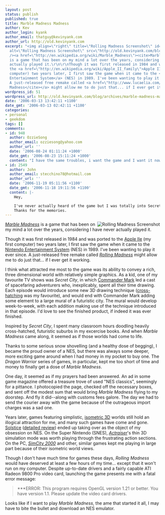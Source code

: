 ```yaml
---
layout: post
status: publish
published: true
title: Marble Madness Madness
author: Kev
author_login: kyank
author_email: thatguy@kevinyank.com
author_url: http://old.kevinyank.com
excerpt: "<img align=\"right\" title=\"Rolling Madness Screenshot\" id=\"image50\"
  alt=\"Rolling Madness Screenshot\" src=\"http://old.kevinyank.com/blog/wp-content/uploads/2006/03/mmadness.png\"
  /><a href=\"http://en.wikipedia.org/wiki/Marble_Madness\"><cite>Marble Madness</cite></a>
  is a game that has been on my mind a lot over the years, considering I have never
  actually played it.\r\n\r\nThough it was first released in 1984 and was ported to
  the <a href=\"http://en.wikipedia.org/wiki/Apple_II_family\">Apple IIe</a> (my first
  computer) two years later, I first saw the game when it came to the <a href=\"http://en.wikipedia.org/wiki/Nintendo_Entertainment_System\">Nintendo
  Entertainment System</a> (NES) in 1989. I've been wanting to play it ever since.
  A just-released free remake called <a href=\"http://www.lucaelia.com/games.php\"><cite>Rolling
  Madness</cite></a> might allow me to do just that... if I ever get it working.\r\n\r\n"
wordpress_id: 51
wordpress_url: http://old.kevinyank.com/blog/archives/marble-madness-madness/
date: '2006-03-13 13:42:11 +1100'
date_gmt: '2006-03-13 02:42:11 +1100'
categories:
- personal
- geekdom
tags: []
comments:
- id: 948
  author: OzzieSong
  author_email: ozziesong@yahoo.com
  author_url: ''
  date: '2006-08-24 01:11:24 +1000'
  date_gmt: '2006-08-23 15:11:24 +1000'
  content: "I have the same troubles, i want the game and I want it now.\r\n\r\n                    Please"
- id: 2549
  author: John
  author_email: stecchino78@hotmail.com
  author_url: ''
  date: '2006-11-19 05:11:56 +1100'
  date_gmt: '2006-11-18 19:11:56 +1100'
  content: |-
    Hey,

    I've never actually heard of the game but I was totally into Secret City when I was about 12.  I had 10 episodes on tape but they were taped over.  I wonder if you can get the old ones anywhere.  I spent a hell of a lot of time drawing cities and spaceships because of that show.  That mural was awesome!
    Thanks for the memories.
---
```

<p><img align="right" title="Rolling Madness Screenshot" id="image50" alt="Rolling Madness Screenshot" src="http://old.kevinyank.com/blog/wp-content/uploads/2006/03/mmadness.png" /><a href="http://en.wikipedia.org/wiki/Marble_Madness"><cite>Marble Madness</cite></a> is a game that has been on my mind a lot over the years, considering I have never actually played it.</p>
<p>Though it was first released in 1984 and was ported to the <a href="http://en.wikipedia.org/wiki/Apple_II_family">Apple IIe</a> (my first computer) two years later, I first saw the game when it came to the <a href="http://en.wikipedia.org/wiki/Nintendo_Entertainment_System">Nintendo Entertainment System</a> (NES) in 1989. I've been wanting to play it ever since. A just-released free remake called <a href="http://www.lucaelia.com/games.php"><cite>Rolling Madness</cite></a> might allow me to do just that... if I ever get it working.</p>
<p><a id="more"></a><a id="more-51"></a>I think what attracted me most to the game was its ability to convey a rich, three dimensional world with relatively simple graphics. As a kid, one of my favourite TV shows was <cite>Secret City</cite>, in which <a href="http://www.markkistler.com/about.html">Commander Mark</a> led a cast of spacefaring adventurers who, inexplicably, spent all their time drawing. Each episode would introduce some new 3D drawing technique (<a href="http://en.wikipedia.org/wiki/Hatching">cross-hatching</a> was my favourite), and would end with Commander Mark adding some element to a large mural of a futuristic city. The mural would develop week-to-week, with each addition making use of the technique introduced in that episode. I'd love to see the finished product, if indeed it was ever finished.</p>
<p>Inspired by <cite>Secret City</cite>, I spent many classroom hours doodling heavily cross-hatched, futuristic suburbs in my excercise books. And when <cite>Marble Madness</cite> came along, it seemed as if those worlds had come to life.</p>
<p>Thanks to some serious snow shovelling (and a healthy dose of begging), I became the proud owner of a NES, but there was always some deeper, more exciting game around when I had money in my pocket to buy one. The <cite>Dragon Warrior</cite> series of games, in particular, kept me too short of time and money to finally get a dose of <cite>Marble Madness</cite>.</p>
<p>One day, it seemed as if my prayers had been answered. An ad in some game magazine offered a treasure trove of used "NES classics", seemingly for a pittance. I photocopied the page, checked off the necessary boxes, and sent off the modest sum that would bring <cite>Marble Madness</cite> flying to my doorstep. And fly it did--along with customs fees galore. The day we had to send the courier away with the game because of the outrageous import charges was a sad one.</p>
<p>Years later, games featuring simplistic, <a href="http://en.wikipedia.org/wiki/Isometric_projection">isometric 3D</a> worlds still hold an illogical attraction for me, and many such games have come and gone. <a href="http://en.wikipedia.org/wiki/Solstice_(video_game)">Solstice</a> (<a href="http://www.flyingomelette.com/reviews/nes/solstice.html">detailed review</a>) ended up taking over as the object of my obsession on NES. On the Super Nintendo (SNES), <a href="http://en.wikipedia.org/wiki/ActRaiser"><cite>Actraiser</cite></a>'s thin 3D simulation mode was worth playing through the frustrating action sections. On the PC, <a href="http://en.wikipedia.org/wiki/SimCity_2000"><cite>SimCity 2000</cite></a> and other, similar games kept me playing in large part because of their isometric world views.</p>
<p>Though I don't have much time for games these days, <cite>Rolling Madness</cite> would have deserved at least a few hours of my time... except that it won't run on my computer. Despite up-to-date drivers and a fairly capable ATI Radeon 9800 Pro video card, launching the game presents me with a fatal error message:</p>
<blockquote><p>***ERROR: This program requires OpenGL version 1.21 or better. You have version 1.1. Please update the video card drivers.</p></blockquote>
<p>Looks like if I want to play <cite>Marble Madness</cite>, the ame that started it all, I may have to bite the bullet and download an NES emulator.</p>
